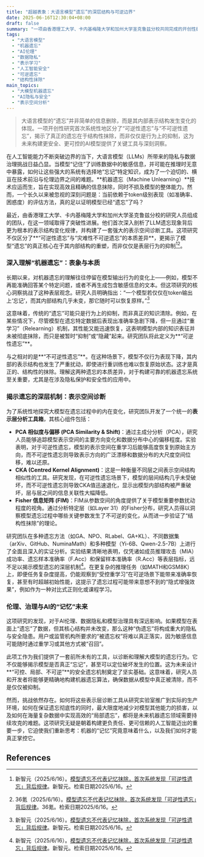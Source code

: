 ```yaml
---
title: "超越表象：大语言模型“遗忘”的深层结构与可逆边界"
date: 2025-06-16T12:30:04+08:00
draft: false
summary: "一项由香港理工大学、卡内基梅隆大学和加州大学圣克鲁兹分校共同完成的开创性研究，首次系统揭示了大语言模型“遗忘”现象背后的深层表示结构变化。研究区分了“可逆性遗忘”与“不可逆性遗忘”的本质差异，强调真正的遗忘是结构性抹除而非行为抑制，并通过一套表示空间诊断工具，为构建更安全、可控的机器遗忘机制奠定了基础。"
tags: 
  - "大语言模型"
  - "机器遗忘"
  - "AI伦理"
  - "数据隐私"
  - "表示学习"
  - "人工智能安全"
  - "可逆遗忘"
  - "结构性抹除"
main_topics: 
  - "大模型机器遗忘"
  - "AI隐私与安全"
  - "表示空间分析"
---
```


> 大语言模型的“遗忘”并非简单的信息删除，而是其内部表示结构发生变化的体现。一项开创性研究首次系统性地区分了“可逆性遗忘”与“不可逆性遗忘”，揭示了真正的遗忘在于结构性抹除，而非仅仅是行为上的抑制，这为未来构建更安全、更可控的AI模型提供了关键工具与深刻洞察。 

在人工智能能力不断突破边界的当下，大语言模型（LLMs）所带来的隐私与数据治理挑战日益凸显。当模型“记住”了训练数据中的敏感信息，并可能在推理时无意中暴露，如何让这些强大的系统有选择地“忘记”特定知识，成为了一个迫切的、横亘在技术前沿与伦理边界之间的难题。**机器遗忘（Machine Unlearning）**技术应运而生，旨在实现高效且精确的信息抹除，同时不损及模型的整体能力。然而，一个长久以来被忽视的深刻问题是：当前依赖于token级别表现（如准确率、困惑度）的评估方法，真的足以证明模型已经“遗忘”了吗？

最近，由香港理工大学、卡内基梅隆大学和加州大学圣克鲁兹分校的研究人员组成的团队，在这一领域取得了突破性进展。他们首次深入剖析了LLM遗忘现象背后更为根本的表示结构变化规律，并构建了一套强大的表示空间诊断工具。这项研究不仅区分了**“可逆性遗忘”与“灾难性不可逆遗忘”的本质差异**，更揭示了模型“遗忘”的真正核心在于其内部结构的重塑，而非仅仅是表层行为的抑制[^1][^4]。

### 深入理解“机器遗忘”：表象与本质

长期以来，对机器遗忘的理解往往停留在模型输出行为的变化上——例如，模型不再能准确回答某个特定问题，或者不再生成包含敏感信息的文本。但这项研究的核心洞察挑战了这种表层观念。研究人员明确指出：“一个模型若仅仅在token输出上‘忘记’，而其内部结构几乎未变，那它随时可以恢复原样。”[^1]

这意味着，传统的“遗忘”可能只是行为上的抑制，而非真正的知识清除。例如，在某些情况下，尽管模型在遗忘特定数据后表现出准确率急剧下降，但一旦通过“重学习”（Relearning）机制，其性能又能迅速恢复，这表明模型内部的知识表征并未被彻底抹除，而只是被暂时“抑制”或“隐藏”起来。研究团队将此定义为**“可逆性遗忘”**。

与之相对的是**“不可逆性遗忘”**。在这种场景下，模型不仅行为表现下降，其内部的表示结构也发生了严重扰动，即使进行重训练也难以恢复原始状态。这才是真正的、结构性的抹除。理解这两种遗忘的本质差异，对于构建可靠的机器遗忘系统至关重要，尤其是在涉及隐私保护和安全性的应用中。

### 揭示遗忘的深层机制：表示空间诊断

为了系统性地探究大模型在遗忘过程中的内在变化，研究团队开发了一个统一的**表示层分析工具箱**，其核心组件包括：

*   **PCA 相似度与偏移 (PCA Similarity & Shift)**：通过主成分分析（PCA），研究人员能够追踪模型表示空间的主要方向变化和数据分布中心的偏移程度。实验表明，对于可逆性遗忘，模型的表示空间在重学习后能够高度恢复到原始主方向，而不可逆性遗忘则导致表示方向的广泛漂移和数据分布的大尺度空间位移，难以还原。
*   **CKA (Centred Kernel Alignment)**：这是一种衡量不同层之间表示空间结构相似性的工具。研究发现，在可逆性遗忘场景下，模型的层间结构几乎未受破坏，而不可逆性遗忘则导致CKA值迅速退化，显示出模型内部结构被严重破坏，层与层之间的信息关联性大幅降低。
*   **Fisher 信息矩阵 (FIM)**：FIM从参数空间的角度提供了关于模型重要参数扰动程度的视角。通过分析特定层（如Layer 31）的Fisher分布，研究人员得以洞察模型遗忘过程中哪些关键参数发生了不可逆的变化，从而进一步验证了“结构性抹除”的理论。

研究团队在多种遗忘方法（如GA、NPO、RLabel、GA+KL）、不同数据集（arXiv、GitHub、NuminaMath）和多种模型（Yi-6B、Qwen-2.5-7B）上进行了全面且深入的实证分析。实验结果清晰地表明，仅凭诸如成员推理攻击（MIA）成功率、遗忘样本准确率（F.Acc）和保留样本准确率（R.Acc）等表层指标，远不足以揭示模型遗忘的深层机制[^1]。在更复杂的推理任务（如MATH和GSM8K）上，即便任务复杂度提高，仍能观察到“受控重学习”在可逆场景下能带来准确率恢复，甚至有时超越初始性能，这提示了遗忘过程可能带来意想不到的“隐式增强效果”，例如作为一种对比式正则化或课程学习。

### 伦理、治理与AI的“记忆”未来

这项研究的发现，对于AI伦理、数据隐私和模型治理具有深远影响。如果模型在表面上“遗忘”了数据，但其核心结构并未改变，那么这种“伪遗忘”将构成重大的隐私与安全隐患。用户或监管机构所要求的“被遗忘权”将难以真正落实，因为敏感信息可能随时通过重学习或其他方式被“召回”。

此项工作为我们提供了一套前所未有的工具，以诊断和理解大模型的遗忘行为。它不仅能够揭示模型是否真正“忘记”，甚至可以定位破坏发生的位置。这为未来设计**“可控、局部、不可逆”**的安全遗忘机制奠定了坚实基础。这意味着，研究人员和开发者将能够更精确地构建机器遗忘算法，确保数据从模型中真正被清除，而不是仅仅被抑制。

然而，挑战依然存在。如何将这些表示层诊断工具从研究实验室推广到实际的生产环境，如何在保证遗忘彻底性的同时，最大限度地减少对模型其他能力的损害，以及如何在海量复杂数据中实现高效的“局部遗忘”，都将是未来机器遗忘领域需要持续攻克的难题。这项研究无疑是朝着构建更负责任、更可信赖的人工智能迈出的重要一步，它迫使我们重新思考：机器的“记忆”究竟意味着什么，以及我们如何才能真正掌控它。

## References

[^1]: 新智元（2025/6/16）。[模型遗忘不代表记忆抹除，首次系统发现「可逆性遗忘」背后规律](https://mp.weixin.qq.com/s/V2M5w0ImgIKT5kPmsLjz1Q)。新智元。检索日期2025/6/16。
[^2]: 新浪香港（2025/6/16）。[模型遺忘不代表記憶抹除，首次系統發現「可逆性遺忘」背後規律](https://portal.sina.com.hk/technology/sina/2025/06/16/1214012/%E6%A8%A1%E5%9E%8B%E9%81%BA%E5%BF%98%E4%B8%8D%E4%BB%A3%E8%A1%A8%E8%A8%98%E6%86%B6%E6%8A%B9%E9%99%A4%EF%BC%8C%E9%A6%96%E6%AC%A1%E7%B3%BB%E7%B5%B1%E7%99%BC%E7%8F%BE%E3%80%8C%E5%8F%AF%E9%80%86%E6%80%A7%E9%81%BA%E5%BF%98%E3%80%8D%E8%83%8C%E5%BE%8C%E8%A6%8F%E5%BE%8B/)。新浪香港。检索日期2025/6/16。
[^3]: 腾讯新闻（2025/6/14）。[模型遗忘不代表记忆抹除!首次系统发现「可逆性遗忘」背后规律](https://news.qq.com/rain/a/20250614A04DMG00)。腾讯新闻。检索日期2025/6/16。
[^4]: 36氪（2025/6/16）。[模型遗忘不代表记忆抹除，首次系统发现「可逆性遗忘」背后规律](https://www.36kr.com/p/3338556756486409)。36氪。检索日期2025/6/16。
[^5]: 量子位（日期不详）。[揭开大模型"伪遗忘"，港理工等团队：结构不变就是没忘](https://segmentfault.com/a/1190000046602006)。SegmentFault 思否。检索日期2025/6/16。
[^6]: 知乎（日期不详）。[Iclr 2025 | 大模型"遗忘"竟是错觉？首次揭示 Llm 训练中的"虚假遗忘"!!!](https://zhuanlan.zhihu.com/p/23021361842)。知乎。检索日期2025/6/16。
